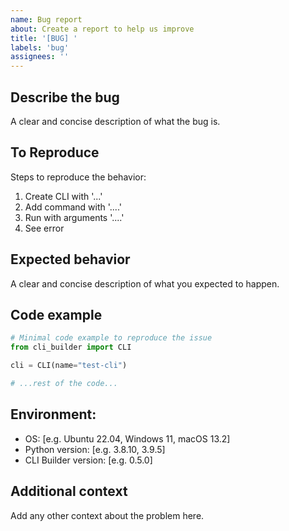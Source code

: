 ```yaml
---
name: Bug report
about: Create a report to help us improve
title: '[BUG] '
labels: 'bug'
assignees: ''
---
```


## Describe the bug
A clear and concise description of what the bug is.

## To Reproduce
Steps to reproduce the behavior:
1. Create CLI with '...'
2. Add command with '....'
3. Run with arguments '....'
4. See error

## Expected behavior
A clear and concise description of what you expected to happen.

## Code example
```python
# Minimal code example to reproduce the issue
from cli_builder import CLI

cli = CLI(name="test-cli")

# ...rest of the code...
```

## Environment:
 - OS: [e.g. Ubuntu 22.04, Windows 11, macOS 13.2]
 - Python version: [e.g. 3.8.10, 3.9.5]
 - CLI Builder version: [e.g. 0.5.0]

## Additional context
Add any other context about the problem here. 